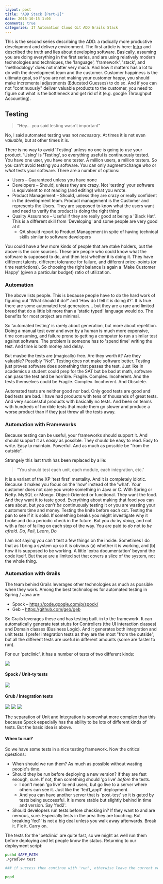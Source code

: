 ```yaml
---
layout: post
title: "ADD Stack [Part-2]"
date: 2015-10-15 1:00
comments: true
categories: IT Automation Cloud Git ADD Grails Stack
---
```


This is the second series describing the ADD: a radically more productive development and delivery environment.  The
first article is here: [Intro](/blog/addstack-1/) and described the truth and lies about developing software.
Basically, assuming you are doing everything in the first series, and are using relatively modern technologies
and techniques, the 'language', 'framework', 'stack', and 'methodology' does not matter very much.
And how it matters has a lot to do with the development team and the customer.
Customer happiness is the ultimate goal, so if you are not making your customer happy, you should make incremental
adjustments (Educated Guesses) to do so.  And if you can not "continuously" deliver valuable products to the
customer, you need to figure out what is the bottleneck and get rid of it (e.g. google Throughput Accounting).

## Testing

> "Hey... you said testing wasn't important"

No, I said automated testing was not _necessary_.  At times it is not even _valuable_, but at other times it is.

There is no way to avoid 'Testing' unless no one is going to use your product.  'Using' is 'Testing', so everything
useful is continuously tested.  You have one user, you have one tester.  A million users, a million testers.
So you can't avoid testing you software.  You can only augment/change _who_ or _what_ tests your software.  There
 are a number of options:

<!--more-->

  * Users – Guaranteed unless you have none
  * Developers – Should, unless they are crazy.  Not 'testing' your software is equivalent to not reading (and editing) what you wrote.
  * Product Management – Should, unless they are crazy or really confident in the development team.  Product management is the Customer and represents the Users.  They are supposed to know what the users want and need to verify the product is doing the right thing
  * Quality Assurance – Useful if they are really good at being a 'Black Hat'.  This is a different skill from 'Developing' and some people are very good at it
    * QA should report to Product Management in spite of having technical skills similar to software developers

You could have a few more kinds of people that are stake holders, but the above is the core sources.  These are
people who could know what the software is supposed to do, and then test whether it is doing it.  They have
different talents, different tolerance for failure, and different price-points (or time restrictions).  So choosing
the right balance is again a 'Make Customer Happy' (given a particular budget) ratio of utilization.

### Automation

The above lists people.  This is because people have to do the hard work of figuring out 'What should it do?' and
'How do I tell it is doing it?'.  It is true there are some automated test generators... but they are a rare
and limited breed that do a little bit more than a 'static typed' language would do.  The benefits for most project
are minimal.

So 'automated testing' is rarely about generation, but more about repetition.  Doing a manual test over and over
by a human is much more expensive, time consuming, and failure prone to getting a computer to run a similar test
against software.  The problem is someone has to 'spend time' writing the test.  And time is both money and delay.

But maybe the tests are (magically) free.  Are they worth it?  Are they valuable?  Possibly "No!".
Testing does not make software better.
Testing just proves software does something that passes the test.  Just like in academics a student could
prep for the SAT but be bad at math, software can pass the test and be horrible.  Fragile.  Complex.  Incoherent.
And the tests themselves could be Fragile.  Complex.  Incoherent.  And Obsolete.

Automated tests are neither good nor bad.  Only good tests are good and bad tests are bad.  I have had products with
tens of thousands of great tests.  And very successful products with basically no tests.  And been on teams with
hundreds of horrible tests that made them go slower and produce a worse product than if they just threw all the
tests away.

### Automation with Frameworks

Because testing can be useful, your frameworks should support it.  And should support it as _easily_ as possible.
They should be easy to read.  Easy to write.  Easy to maintain.  Powerful.  And as much as possible be "from the outside".

Strangely this last truth has been replaced by a lie:

> "You should test each unit, each module, each integration, etc."

It is a variant of the XP 'test first' mentality.  And it is completely idiotic.  Because it makes you focus on
the 'how' instead of the 'what'.  Your customer does not care you wrote something in Java or C.  With Spring
or Netty.  MySQL or Mongo.  Object-Oriented or functional.  They want the food.
And they want it to taste good.  Everything about making that food _you_ can care about, but _you can't be_ continuously
testing it or you are wasting your customers time and money.  Testing the knife before each cut.  Testing the pan to see if it is solid.  If something breaks you
might investigate why it broke and do a periodic check in the future.  But you _do_ by _doing_, and not with a
fear of failing on each step of the way.  You are paid to _do_ not to _be afraid_.  _Do_, _Fail_, _Learn_, _Do_

I am not saying you can't test a few things on the inside.  Sometimes I do that as I bring a system up so it is
obvious (a) whether it is working, and (b) how it is supposed to be working.  A little 'extra documentation' beyond
the code itself.  But these are a limited set that covers a slice of the system, not the whole thing.

### Automation with Grails

The team behind Grails leverages other technologies as much as possible when they work.  Among the best technologies
for automated testing in Spring / Java are:

   * Spock – https://code.google.com/p/spock/
   * Geb – https://github.com/geb/geb

So Grails leverages these and has testing built-in to the framework.  It can automatically generate test stubs for
Controllers (the UI interaction classes) and Domain classes (Business Logic).  And it generates both integration
and unit tests. I prefer integration tests as they are the most "from the outside", but all the different tests
are useful in different amounts (some are faster to run).

For our 'petclinic', it has a number of tests of two different kinds:

<img src="/images/addstack-2/addstack2_grails1.png" />

#### Spock / Unit-ty tests

<img src="/images/addstack-2/addstack2_grails2.png" />

#### Grub / Integration tests

<img src="/images/addstack-2/addstack2_grails3.png" />

<img src="/images/addstack-2/addstack2_grails4.png" />

<img src="/images/addstack-2/addstack2_grails5.png" />

The separation of Unit and Integration is somewhat more complex than this because Spock especially has
the ability to be lots of different kinds of tests.  But the basic idea is above.

#### When to run?

So we have some tests in a nice testing framework.  Now the critical questions:

  * When should we run them?  As much as possible without wasting people's time.
  * Should they be run before deploying a new version?  If they are fast enough, sure.  If not, then something should 'go live' _before_ the tests.
     * I don't mean 'go live' to end users, but go live to a server where others can see it.  Just like the 'fed1_app1' deployment.
     * And you can have another server that is 'post-test' so it is gated by tests being successful.  It is more stable but slightly behind in time and version.  Say 'fed2'.
  * Should developers run tests before checking in?  If they want to and are nervous, sure.  Especially tests in the area they are touching.  But breaking 'fed1' is not a big deal unless you walk away afterwards.  Break it.  Fix it.  Carry on.

The tests for the 'petclinic' are quite fast, so we might as well run them before deploying and let people know the status.  Returning to our deployment script:

```bash
pushd $APP_PATH
./gradlew test

### if success then continue with 'run', otherwise leave the current version running.

popd
```





